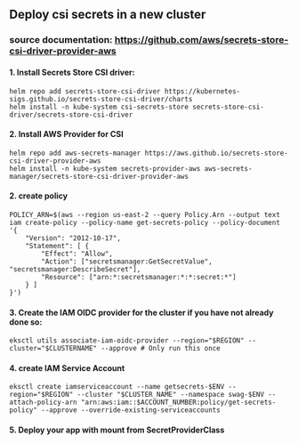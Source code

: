 ## Deploy csi secrets in a new cluster

### source documentation: https://github.com/aws/secrets-store-csi-driver-provider-aws

#### 1. Install Secrets Store CSI driver:

```
helm repo add secrets-store-csi-driver https://kubernetes-sigs.github.io/secrets-store-csi-driver/charts
helm install -n kube-system csi-secrets-store secrets-store-csi-driver/secrets-store-csi-driver
```

#### 2. Install AWS Provider for CSI

```
helm repo add aws-secrets-manager https://aws.github.io/secrets-store-csi-driver-provider-aws
helm install -n kube-system secrets-provider-aws aws-secrets-manager/secrets-store-csi-driver-provider-aws
```

#### 2. create policy 

```
POLICY_ARN=$(aws --region us-east-2 --query Policy.Arn --output text iam create-policy --policy-name get-secrets-policy --policy-document '{
    "Version": "2012-10-17",
    "Statement": [ {
        "Effect": "Allow",
        "Action": ["secretsmanager:GetSecretValue", "secretsmanager:DescribeSecret"],
        "Resource": ["arn:*:secretsmanager:*:*:secret:*"]
    } ]
}')
```

#### 3. Create the IAM OIDC provider for the cluster if you have not already done so:

```
eksctl utils associate-iam-oidc-provider --region="$REGION" --cluster="$CLUSTERNAME" --approve # Only run this once
```

#### 4. create IAM Service Account 

```
eksctl create iamserviceaccount --name getsecrets-$ENV --region="$REGION" --cluster "$CLUSTER_NAME" --namespace swag-$ENV --attach-policy-arn "arn:aws:iam::$ACCOUNT_NUMBER:policy/get-secrets-policy" --approve --override-existing-serviceaccounts
```

#### 5. Deploy your app with mount from SecretProviderClass